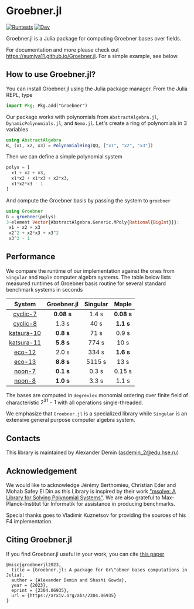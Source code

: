 # Groebner.jl

[![Runtests](https://github.com/sumiya11/Groebner.jl/actions/workflows/Runtests.yml/badge.svg)](https://github.com/sumiya11/Groebner.jl/actions/workflows/Runtests.yml)
[![Dev](https://img.shields.io/badge/docs-dev-blue.svg)](https://sumiya11.github.io/Groebner.jl)

Groebner.jl is a Julia package for computing Groebner bases over fields.

For documentation and more please check out https://sumiya11.github.io/Groebner.jl.
For a simple example, see below.

## How to use Groebner.jl?

You can install Groebner.jl using the Julia package manager. From the Julia REPL, type

```julia
import Pkg; Pkg.add("Groebner")
```

Our package works with polynomials from `AbstractAlgebra.jl`, `DynamicPolynomials.jl`, and `Nemo.jl`. Let's create a ring of polynomials in 3 variables

```julia
using AbstractAlgebra
R, (x1, x2, x3) = PolynomialRing(QQ, ["x1", "x2", "x3"])
```

Then we can define a simple polynomial system

```julia
polys = [
  x1 + x2 + x3,
  x1*x2 + x1*x3 + x2*x3,
  x1*x2*x3 - 1
]
```

And compute the Groebner basis by passing the system to `groebner`

```julia
using Groebner
G = groebner(polys)
3-element Vector{AbstractAlgebra.Generic.MPoly{Rational{BigInt}}}:
 x1 + x2 + x3
 x2^2 + x2*x3 + x3^2
 x3^3 - 1
```

## Performance

We compare the runtime of our implementation against the ones from `Singular` and `Maple` computer algebra systems. The table below lists measured runtimes of Groebner basis routine for several standard benchmark systems in seconds

|   System    |  Groebner.jl    | Singular | Maple |
| :---:       | :---: | :----: |  :---:   |
| [cyclic-7](https://github.com/sumiya11/Groebner.jl/tree/master/benchmark/systems/standard/cyclic12.txt)   | **0.08 s**  | 1.4 s    | **0.08 s** |
| [cyclic-8](https://github.com/sumiya11/Groebner.jl/tree/master/benchmark/systems/standard/cyclic13.txt)   |  1.3 s  | 40 s    | **1.1 s** |
| [katsura-10](https://github.com/sumiya11/Groebner.jl/tree/master/benchmark/systems/standard/katsura9.txt)    | **0.8 s**  | 71 s    | 0.9 s |
| [katsura-11](https://github.com/sumiya11/Groebner.jl/tree/master/benchmark/systems/standard/katsura10.txt)  |  **5.8 s**  | 774 s   | 10 s |
| [eco-12](https://github.com/sumiya11/Groebner.jl/tree/master/benchmark/systems/standard/eco10.txt)   |  2.0 s  | 334 s   | **1.6 s** |
| [eco-13](https://github.com/sumiya11/Groebner.jl/tree/master/benchmark/systems/standard/eco11.txt)   | **8.8 s**  | 5115 s   | 13 s |
| [noon-7](https://github.com/sumiya11/Groebner.jl/tree/master/benchmark/systems/standard/noon7.txt)      |  **0.1 s**  | 0.3 s    | 0.15 s |
| [noon-8](https://github.com/sumiya11/Groebner.jl/tree/master/benchmark/systems/standard/noon8.txt)      |  **1.0 s**  | 3.3 s    | 1.1 s |

The bases are computed in `degrevlex` monomial ordering over finite field of characteristic $2^{31}-1$ with all operations single-threaded.

We emphasize that `Groebner.jl` is a specialized library while `Singular` is an extensive general purpose computer algebra system.

## Contacts

This library is maintained by Alexander Demin (<asdemin_2@edu.hse.ru>)

## Acknowledgement

We would like to acknowledge Jérémy Berthomieu, Christian Eder and Mohab Safey El Din as this Library is inspired by their work ["msolve: A Library for Solving Polynomial Systems"](https://arxiv.org/abs/2104.03572). We are also grateful to Max-Planck-Institut für Informatik for assistance in producing benchmarks.

Special thanks goes to Vladimir Kuznetsov for providing the sources of his F4 implementation.

## Citing Groebner.jl

If you find Groebner.jl useful in your work, you can cite [this paper](https://arxiv.org/abs/2304.06935)

```
@misc{groebnerjl2023,
  title = {Groebner.jl: A package for Gr\"obner bases computations in Julia}, 
  author = {Alexander Demin and Shashi Gowda},
  year = {2023},
  eprint = {2304.06935},
  url = {https://arxiv.org/abs/2304.06935}
}
```
